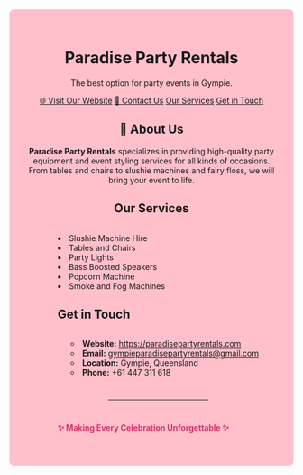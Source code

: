 <!-- README.md -->

<div style="background-color:#ffc0cb; padding: 30px; border-radius: 8px; text-align: center;">

  <h1> Paradise Party Rentals </h1>

  <p>The best option for party events in Gympie.</p>

  <p>
    <a href="https://paradisepartyrentals.com" target="_blank">🌐 Visit Our Website</a>
    <a href="mailto:gympieparadisepartyrentals@gmail.com">📧 Contact Us</a>
    <a href="#services"> Our Services</a>
    <a href="#get-in-touch"> Get in Touch</a>
  </p>

  <h2>📢 About Us</h2>
  <p>
    <strong>Paradise Party Rentals</strong> specializes in providing high-quality party equipment and event styling services
    for all kinds of occasions. From tables and chairs to slushie machines and fairy floss, we will bring your event to life.
  </p>

  <h2 id="services"> Our Services</h2>
  <ul style="list-style-position: inside; display: inline-block; text-align: left;">
    <li>Slushie Machine Hire</li>
    <li>Tables and Chairs</li>
    <li>Party Lights</li>
    <li>Bass Boosted Speakers</li>
    <li>Popcorn Machine</li>
    <li>Smoke and Fog Machines</li>
  

  <h2 id="get-in-touch"> Get in Touch</h2>
  <ul style="list-style-position: inside; display: inline-block; text-align: left;">
    <li><strong>Website:</strong> <a href="https://paradisepartyrentals.com" target="_blank">https://paradisepartyrentals.com</a></li>
    <li><strong>Email:</strong> <a href="mailto:gympieparadisepartyrentals@gmail.com">gympieparadisepartyrentals@gmail.com</a></li>
    <li><strong>Location:</strong> Gympie, Queensland</li>
    <li><strong>Phone:</strong> +61 447 311 618</li>
  </ul>

  <hr style="margin: 40px auto; width: 50%;">

  <p style="font-weight: bold; color: #d6336c;">✨ Making Every Celebration Unforgettable ✨</p>
</div>


